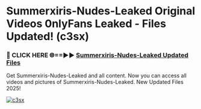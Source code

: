 # Summerxiris-Nudes-Leaked Original Videos 0nlyFans Leaked - Files Updated! (c3sx)

<h3>🔴 CLICK HERE 🌐==►► <a href="https://tinyurl.com/5h6xmrr3" rel="nofollow">Summerxiris-Nudes-Leaked Updated Files</a></h3>

Get Summerxiris-Nudes-Leaked and all content. Now you can access all videos and pictures of Summerxiris-Nudes-Leaked. New Updated Files 2025!

[![c3sx](https://i.imgur.com/KVD873Z.gif)](https://tinyurl.com/5h6xmrr3)
